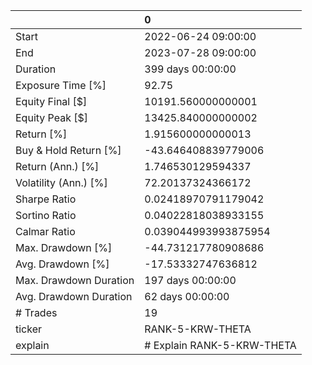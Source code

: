 |                        | 0                          |
|:-----------------------|:---------------------------|
| Start                  | 2022-06-24 09:00:00        |
| End                    | 2023-07-28 09:00:00        |
| Duration               | 399 days 00:00:00          |
| Exposure Time [%]      | 92.75                      |
| Equity Final [$]       | 10191.560000000001         |
| Equity Peak [$]        | 13425.840000000002         |
| Return [%]             | 1.915600000000013          |
| Buy & Hold Return [%]  | -43.646408839779006        |
| Return (Ann.) [%]      | 1.746530129594337          |
| Volatility (Ann.) [%]  | 72.20137324366172          |
| Sharpe Ratio           | 0.02418970791179042        |
| Sortino Ratio          | 0.04022818038933155        |
| Calmar Ratio           | 0.039044993993875954       |
| Max. Drawdown [%]      | -44.731217780908686        |
| Avg. Drawdown [%]      | -17.53332747636812         |
| Max. Drawdown Duration | 197 days 00:00:00          |
| Avg. Drawdown Duration | 62 days 00:00:00           |
| # Trades               | 19                         |
| ticker                 | RANK-5-KRW-THETA           |
| explain                | # Explain RANK-5-KRW-THETA |